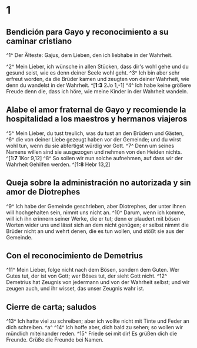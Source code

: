 # 1
## Bendición para Gayo y reconocimiento a su caminar cristiano
^1^ Der Älteste: Gajus, dem Lieben, den ich liebhabe in der Wahrheit. 

^2^ Mein Lieber, ich wünsche in allen Stücken, dass dir's wohl gehe und du gesund seist, wie es denn deiner Seele wohl geht. ^3^ Ich bin aber sehr erfreut worden, da die Brüder kamen und zeugten von deiner Wahrheit, wie denn du wandelst in der Wahrheit. ^[**1:3** 2Jo 1,-1] ^4^ Ich habe keine größere Freude denn die, dass ich höre, wie meine Kinder in der Wahrheit wandeln.


## Alabe el amor fraternal de Gayo y recomiende la hospitalidad a los maestros y hermanos viajeros
^5^ Mein Lieber, du tust treulich, was du tust an den Brüdern und Gästen, ^6^ die von deiner Liebe gezeugt haben vor der Gemeinde; und du wirst wohl tun, wenn du sie abfertigst würdig vor Gott. ^7^ Denn um seines Namens willen sind sie ausgezogen und nehmen von den Heiden nichts. ^[**1:7** 1Kor 9,12] ^8^ So sollen wir nun solche aufnehmen, auf dass wir der Wahrheit Gehilfen werden. ^[**1:8** Hebr 13,2] 
 

## Queja sobre la administración no autorizada y sin amor de Diotrephes
^9^ Ich habe der Gemeinde geschrieben, aber Diotrephes, der unter ihnen will hochgehalten sein, nimmt uns nicht an. ^10^ Darum, wenn ich komme, will ich ihn erinnern seiner Werke, die er tut; denn er plaudert mit bösen Worten wider uns und lässt sich an dem nicht genügen; er selbst nimmt die Brüder nicht an und wehrt denen, die es tun wollen, und stößt sie aus der Gemeinde. 

## Con el reconocimiento de Demetrius
^11^ Mein Lieber, folge nicht nach dem Bösen, sondern dem Guten. Wer Gutes tut, der ist von Gott; wer Böses tut, der sieht Gott nicht. ^12^ Demetrius hat Zeugnis von jedermann und von der Wahrheit selbst; und wir zeugen auch, und ihr wisset, das unser Zeugnis wahr ist. 

## Cierre de carta; saludos
^13^ Ich hatte viel zu schreiben; aber ich wollte nicht mit Tinte und Feder an dich schreiben. ^a^ ^14^ Ich hoffe aber, dich bald zu sehen; so wollen wir mündlich miteinander reden. ^15^ Friede sei mit dir! Es grüßen dich die Freunde. Grüße die Freunde bei Namen.